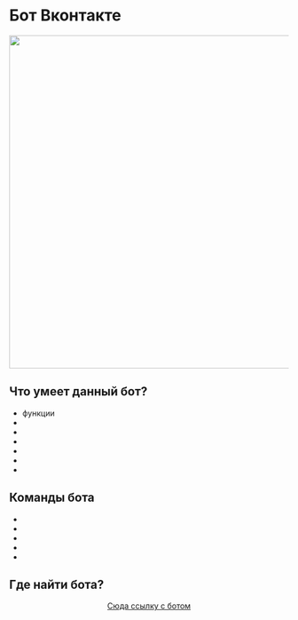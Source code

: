 # Бот Вконтакте
<p align="center">
  <img width="900" height="600" src="https://www.mtt.ru/media_min/filer_public/a9/0c/a90cbdd3-3395-4bd3-8c63-b84f1f5d543a/zen_63.jpg">
</p>

## Что умеет данный бот?
- функции
- 
-
-
-
-
-
## Команды бота
-
-
-
-
-
## Где найти бота?
<p align="center">
  <a href="">Сюда ссылку с ботом</a>
</p>
